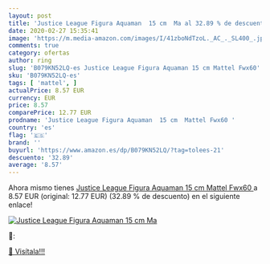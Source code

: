 ```yaml
---
layout: post
title: 'Justice League Figura Aquaman  15 cm  Ma al 32.89 % de descuento'
date: 2020-02-27 15:35:41
image: 'https://m.media-amazon.com/images/I/41zboNdTzoL._AC_._SL400_.jpg'
comments: true
category: ofertas
author: ring
slug: 'B079KN52LQ-es Justice League Figura Aquaman 15 cm Mattel Fwx60'
sku: 'B079KN52LQ-es'
tags: [ 'mattel', ]
actualPrice: 8.57 EUR
currency: EUR
price: 8.57
comparePrice: 12.77 EUR
prodname: 'Justice League Figura Aquaman  15 cm  Mattel Fwx60 '
country: 'es'
flag: '🇪🇸'
brand: ''
buyurl: 'https://www.amazon.es/dp/B079KN52LQ/?tag=tolees-21'
descuento: '32.89'
average: '8.57'
---
```


Ahora mismo tienes [Justice League Figura Aquaman  15 cm  Mattel Fwx60 ](https://www.amazon.es/dp/B079KN52LQ/?tag=tolees-21) a 8.57 EUR (original: 12.77 EUR) (32.89 %  de descuento) en el siguiente enlace!

[![Justice League Figura Aquaman  15 cm  Ma](https://m.media-amazon.com/images/I/41zboNdTzoL._AC_._SL400_.jpg)](https://www.amazon.es/dp/B079KN52LQ/?tag=tolees-21)

🔎:


[🛒 Visítala!!!](https://www.amazon.es/dp/B079KN52LQ/?tag=tolees-21)
